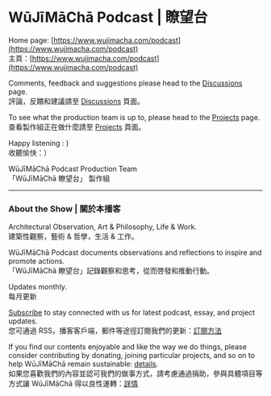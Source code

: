 # WūJīMāChā Podcast | 瞭望台

Home page: [https://www.wujimacha.com/podcast](https://www.wujimacha.com/podcast)
<br>主頁：[https://www.wujimacha.com/podcast](https://www.wujimacha.com/podcast)

Comments, feedback and suggestions please head to the [Discussions](https://github.com/wujimacha/Podcast-Outreach/discussions) page.
<br>評論，反饋和建議請至 [Discussions](https://github.com/wujimacha/Podcast-Outreach/discussions) 頁面。

To see what the production team is up to, please head to the [Projects](https://github.com/wujimacha/Podcast-Outreach/projects) page.
<br>查看製作組正在做什麼請至 [Projects](https://github.com/wujimacha/Podcast-Outreach/projects) 頁面。

Happy listening : )
<br>收聽愉快：）

WūJīMāChā Podcast Production Team 
<br>「WūJīMāChā 瞭望台」 製作組

---
### About the Show | 關於本播客
Architectural Observation, Art & Philosophy, Life & Work.
<br>建築性觀察，藝術 & 哲學，生活 & 工作。

WūJīMāChā Podcast documents observations and reflections to inspire and promote actions.
<br>「WūJīMāChā 瞭望台」記錄觀察和思考，從而啓發和推動行動。

Updates monthly.
<br>每月更新

[Subscribe](https://www.wujimacha.com/pub/how-to-subscribe) to stay connected with us for latest podcast, essay, and project updates.
<br>您可通過 RSS，播客客戶端，郵件等途徑訂閱我們的更新：[訂閱方法](https://www.wujimacha.com/pub/how-to-subscribe) 

If you find our contents enjoyable and like the way we do things, please consider contributing by donating, joining particular projects, and so on to help WūJīMāChā remain sustainable: [details](https://www.wujimacha.com/donate-and-contribute).
<br>如果您喜歡我們的內容並認可我們的做事方式，請考慮通過捐助，參與具體項目等方式讓 WūJīMāChā 得以良性運轉：[詳情](https://www.wujimacha.com/donate-and-contribute)
